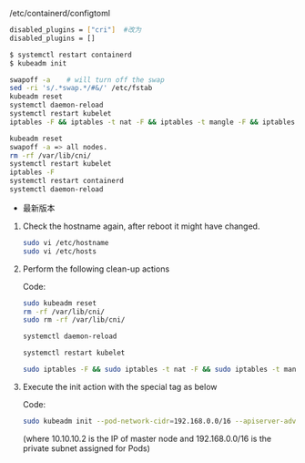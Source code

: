 /etc/containerd/configtoml

```bash
disabled_plugins = ["cri"]  #改为
disabled_plugins = []

$ systemctl restart containerd
$ kubeadm init
```

```bash
swapoff -a    # will turn off the swap 
sed -ri 's/.*swap.*/#&/' /etc/fstab
kubeadm reset
systemctl daemon-reload
systemctl restart kubelet
iptables -F && iptables -t nat -F && iptables -t mangle -F && iptables -X  # will reset iptables

kubeadm reset
swapoff -a => all nodes.
rm -rf /var/lib/cni/
systemctl restart kubelet
iptables -F
systemctl restart containerd
systemctl daemon-reload
```

- 最新版本

1. Check the hostname again, after reboot it might have changed.

   ```sh
   sudo vi /etc/hostname 
   sudo vi /etc/hosts
   ```

2. Perform the following clean-up actions

   Code:

   ```sh
   sudo kubeadm reset
   rm -rf /var/lib/cni/
   sudo rm -rf /var/lib/cni/
   
   systemctl daemon-reload
   
   systemctl restart kubelet
   
   sudo iptables -F && sudo iptables -t nat -F && sudo iptables -t mangle -F && sudo iptables -X
   ```

3. Execute the init action with the special tag as below

   Code:

   ```sh
   sudo kubeadm init --pod-network-cidr=192.168.0.0/16 --apiserver-advertise-address=10.10.10.2 --ignore-preflight-errors=all    
   ```

   (where 10.10.10.2 is the IP of master node and 192.168.0.0/16 is the private subnet assigned for Pods)